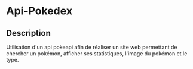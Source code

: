 # Api-Pokedex

## Description

Utilisation d'un api pokeapi afin de réaliser un site web permettant de chercher un pokémon, afficher ses statistiques, l'image du pokémon et le type.

